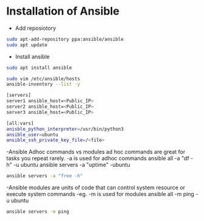 # Installation of Ansible
- Add reposiotory
```bash
sudo apt-add-repository ppa:ansible/ansible
sudo apt update
  ```
- Install ansible
```bash
sudo apt install ansible
```
```bash
sudo vim /etc/ansible/hosts
ansible-inventory --list -y
```
```bash
[servers]
server1 ansible_host=<Public_IP>
server2 ansible_host=<Public_IP>
server3 ansible_host=<Public_IP>

[all:vars]
anisble_python_interpreter=/usr/bin/python3
ansible_user=ubuntu
ansible_ssh_private_key_file=/<file>
```
-Ansible Adhoc commands vs modules
ad hoc commands are great for tasks you repeat rarely.
-a is used for adhoc commands ansible all -a "df -h" -u ubuntu ansible servers -a "uptime" -ubuntu
```bash
ansible servers -a "free -h"
```
-Ansible modules are units of code that can control system resource or execute system commands
-eg. -m is used for modules ansible all -m ping -u ubuntu
```bash
ansible servers -m ping
```

